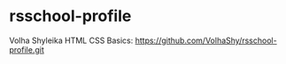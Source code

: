 # rsschool-profile
Volha Shyleika 
HTML CSS Basics: https://github.com/VolhaShy/rsschool-profile.git

